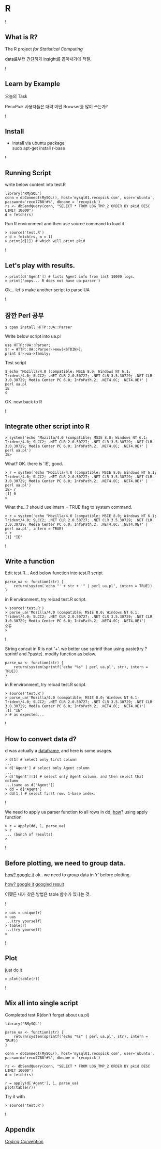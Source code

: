 R
===

!

## What is R?

The R project _for Statistical Computing_

data로부터 간단하게 insight를 뽑아내기에 적절.

!

## Learn by Example

오늘의 Task

RecoPick 사용자들은 대략 어떤 Browser를 많이 쓰는가?

!

## Install

* Install via ubuntu package<br/>
sudo apt-get install r-base

!

## Running Script

write below content into test.R

    library('RMySQL')
    conn = dbConnect(MySQL(), host='mysql01.recopick.com', user='ubuntu', password='reco7788!#%', dbname = 'recopick')
    rs <- dbSendQuery(conn, "SELECT * FROM LOG_TMP_2 ORDER BY pkid DESC LIMIT 10000")
    d = fetch(rs)

Run R environment and then use source command to load it

    > source('test.R')
    > d = fetch(rs, n = 1)
    > print(d[1]) # which will print pkid

!

## Let's play with results.

    > print(d['Agent']) # lists Agent info from last 10000 logs.
    > print('oops... R does not have ua-parser')

Ok... let's make another script to parse UA

!

## 잠깐 Perl 공부

    $ cpan install HTTP::UA::Parser

Write below script into ua.pl

    use HTTP::UA::Parser;
    $r = HTTP::UA::Parser->new(<STDIN>);
    print $r->ua->family;

Test script

    $ echo "Mozilla/4.0 (compatible; MSIE 8.0; Windows NT 6.1; Trident/4.0; SLCC2; .NET CLR 2.0.50727; .NET CLR 3.5.30729; .NET CLR 3.0.30729; Media Center PC 6.0; InfoPath.2; .NET4.0C; .NET4.0E)" | perl ua.pl
    IE
    $

OK. now back to R

!

## Integrate other script into R

    > system('echo "Mozilla/4.0 (compatible; MSIE 8.0; Windows NT 6.1; Trident/4.0; SLCC2; .NET CLR 2.0.50727; .NET CLR 3.5.30729; .NET CLR 3.0.30729; Media Center PC 6.0; InfoPath.2; .NET4.0C; .NET4.0E)" | perl ua.pl')
    IE>

What? OK. there is 'IE', good.

    > r = system('echo "Mozilla/4.0 (compatible; MSIE 8.0; Windows NT 6.1; Trident/4.0; SLCC2; .NET CLR 2.0.50727; .NET CLR 3.5.30729; .NET CLR 3.0.30729; Media Center PC 6.0; InfoPath.2; .NET4.0C; .NET4.0E)" | perl ua.pl')
    IE> r
    [1] 0
    >

What the...? should use intern = TRUE flag to system command.

    > r = system('echo "Mozilla/4.0 (compatible; MSIE 8.0; Windows NT 6.1; Trident/4.0; SLCC2; .NET CLR 2.0.50727; .NET CLR 3.5.30729; .NET CLR 3.0.30729; Media Center PC 6.0; InfoPath.2; .NET4.0C; .NET4.0E)" | perl ua.pl', intern = TRUE)
    > r
    [1] "IE"

!

## Write a function

Edit test.R... Add below function into test.R script

    parse_ua <- function(str) {
        return(system('echo "' + str + '" | perl ua.pl', intern = TRUE))
    }

in R environment, try reload test.R script.

    > source('test.R')
    > parse_ua('Mozilla/4.0 (compatible; MSIE 8.0; Windows NT 6.1; Trident/4.0; SLCC2; .NET CLR 2.0.50727; .NET CLR 3.5.30729; .NET CLR 3.0.30729; Media Center PC 6.0; InfoPath.2; .NET4.0C; .NET4.0E)')
    오류
    >

!

String concat in R is not '+'. we better use sprintf than using paste(try ?sprintf and ?paste). modify function as below.

    parse_ua <- function(str) {
        return(system(sprintf('echo "%s" | perl ua.pl', str), intern = TRUE))
    }

in R environment, try reload test.R script.

    > source('test.R')
    > parse_ua('Mozilla/4.0 (compatible; MSIE 8.0; Windows NT 6.1; Trident/4.0; SLCC2; .NET CLR 2.0.50727; .NET CLR 3.5.30729; .NET CLR 3.0.30729; Media Center PC 6.0; InfoPath.2; .NET4.0C; .NET4.0E)')
    [1] "IE"
    > # as expected...

!

## How to convert data d?

d was actually a [dataframe](http://www.r-tutor.com/r-introduction/data-frame), and here is some usages.

    > d[1] # select only first column
    ...
    > d['Agent'] # select only Agent column
    ...
    > d['Agent'][1] # select only Agent column, and then select that column
    ...(same as d['Agent'])
    > dd = d['Agent']
    > dd[1,] # select first row. 1-base index.

!

We need to apply ua parser function to all rows in dd, [how](http://lmgtfy.com/?q=R+apply+map+dataframe)? using apply function

    > r = apply(dd, 1, parse_ua)
    > r
    ... (bunch of results)
    >

!

## Before plotting, we need to group data.

[how? google it](http://lmgtfy.com/?q=R+bar+graph&l=1) ok.. we need to group data in 'r' before plotting.

[how? google it](http://lmgtfy.com/?q=R+data+group+count) [googled result](http://www.slideshare.net/jeffreybreen/grouping-summarizing-data-in-r)

어쨌든 내가 찾은 방법은 table 함수가 있다는 것.

!

    > uas = unique(r)
    > uas
    ...(try yourself)
    > table(r)
    ...(try yourself)
    >

!

## Plot

just do it

    > plot(table(r))

!

## Mix all into single script

Completed test.R(don't forget about ua.pl)

    library('RMySQL')
    
    parse_ua <- function(str) {
        return(system(sprintf('echo "%s" | perl ua.pl', str), intern = TRUE))
    }
    
    conn = dbConnect(MySQL(), host='mysql01.recopick.com', user='ubuntu', password='reco7788!#%', dbname = 'recopick')
    
    rs <- dbSendQuery(conn, "SELECT * FROM LOG_TMP_2 ORDER BY pkid DESC LIMIT 10000")
    d = fetch(rs)
    
    r = apply(d['Agent'], 1, parse_ua)
    plot(table(r))

Try it with

    > source('test.R')

!

## Appendix

[Coding Convention](http://google-styleguide.googlecode.com/svn/trunk/google-r-style.html)

